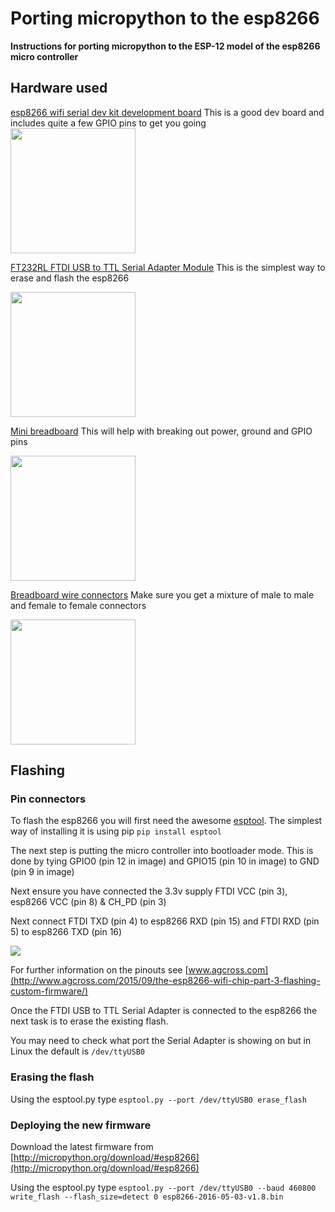 # Porting micropython to the esp8266

**Instructions for porting micropython to the ESP-12 model of the esp8266 micro controller**

## Hardware used

[esp8266 wifi serial dev kit development board](https://www.google.co.uk/search?q=esp8266+wifi+serial+dev+kit+development+board) This is a good dev board and includes quite a few GPIO pins to get you going
<img src="http://img.dxcdn.com/productimages/sku_381839_3.jpg" width="200" height="200">


[FT232RL FTDI USB to TTL Serial Adapter Module](http://www.gearbest.com/boards-shields/pp_415190.html) This is the simplest way to erase and flash the esp8266

<img src="http://gloimg.gearbest.com/gb/pdm-product-pic/Electronic/2016/07/23/goods-img/1482478358369264957.jpg" width="200" height="200">

[Mini breadboard](https://shop.pimoroni.com/products/colourful-mini-breadboard) This will help with breaking out power, ground and GPIO pins

<img src="https://cdn.shopify.com/s/files/1/0174/1800/products/colourfulminibreadboard-white.jpg" width="200" height="200">

[Breadboard wire connectors](http://www.ebay.co.uk/itm/like/262359393133) Make sure you get a mixture of male to male and female to female connectors

<img src="http://image.ec21.com/image/mikiwang/OF0011060019_1/Sell_breadboard_wire.jpg" width="200" height="200">


## Flashing

### Pin connectors

To flash the esp8266 you will first need the awesome [esptool](https://github.com/themadinventor/esptool). The simplest way of installing it is using pip `pip install esptool`

The next step is putting the micro controller into bootloader mode. This is done by tying GPIO0 (pin 12 in image) and GPIO15 (pin 10 in image) to GND (pin 9 in image)

Next ensure you have connected the 3.3v supply FTDI VCC (pin 3), esp8266 VCC (pin 8) & CH_PD (pin 3)

Next connect FTDI TXD (pin 4) to esp8266 RXD (pin 15) and FTDI RXD (pin 5) to esp8266 TXD (pin 16)

<img src="http://www.agcross.com/wp-content/uploads/2015/09/ESP8266-ESP-12-wiring-diagram-required-for-bootloader-mode-for-flashing-585x395.png">

For further information on the pinouts see [www.agcross.com](http://www.agcross.com/2015/09/the-esp8266-wifi-chip-part-3-flashing-custom-firmware/) 

Once the FTDI USB to TTL Serial Adapter is connected to the esp8266 the next task is to erase the existing flash. 

You may need to check what port the Serial Adapter is showing on but in Linux the default is `/dev/ttyUSB0` 

### Erasing the flash

Using the esptool.py type `esptool.py --port /dev/ttyUSB0 erase_flash`


### Deploying the new firmware

Download the latest firmware from [http://micropython.org/download/#esp8266](http://micropython.org/download/#esp8266) 

Using the esptool.py type `esptool.py --port /dev/ttyUSB0 --baud 460800 write_flash --flash_size=detect 0 esp8266-2016-05-03-v1.8.bin`






